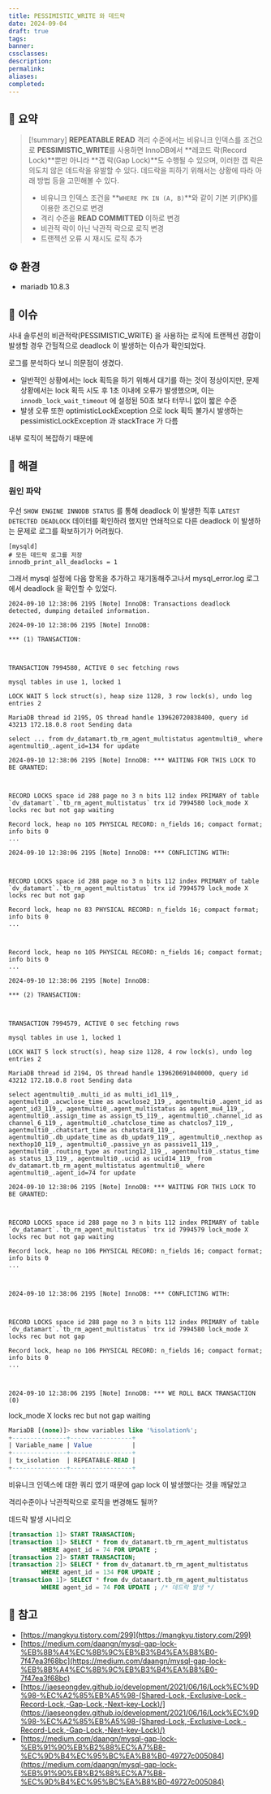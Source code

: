 ```yaml
---
title: PESSIMISTIC_WRITE 와 데드락
date: 2024-09-04
draft: true
tags:
banner:
cssclasses:
description:
permalink:
aliases:
completed:
---
```

## 📝 요약
> [!summary]
> **REPEATABLE READ** 격리 수준에서는 비유니크 인덱스를 조건으로 **PESSIMISTIC_WRITE**를 사용하면 InnoDB에서 **레코드 락(Record Lock)**뿐만 아니라 **갭 락(Gap Lock)**도 수행될 수 있으며, 이러한 갭 락은 의도치 않은 데드락을 유발할 수 있다.
> 데드락을 피하기 위해서는 상황에 따라 아래 방법 등을 고민해볼 수 있다.
> - 비유니크 인덱스 조건을 **`WHERE PK IN (A, B)`**와 같이 기본 키(PK)를 이용한 조건으로 변경
> - 격리 수준을 **READ COMMITTED** 이하로 변경
> - 비관적 락이 아닌 낙관적 락으로 로직 변경 
> - 트랜젝션 오류 시 재시도 로직 추가

## ⚙️ 환경
- mariadb 10.8.3

## 💬 이슈
사내 솔루션의 비관적락(PESSIMISTIC_WRITE) 을 사용하는 로직에 트랜젝션 경합이 발생할 경우 간헐적으로 deadlock 이 발생하는 이슈가 확인되었다.  

로그를 분석하다 보니 의문점이 생겼다.  
- 일반적인 상황에서는 lock 획득을 하기 위해서 대기를 하는 것이 정상이지만, 문제 상황에서는 lock 획득 시도 후 1초 이내에 오류가 발생했으며, 이는 `innodb_lock_wait_timeout` 에 설정된 50초 보다 터무니 없이 짧은 수준
- 발생 오류 또한 optimisticLockException 으로 lock 획득 불가시 발생하는 pessimisticLockException 과 stackTrace 가 다름

내부 로직이 복잡하기 때문에 


## 🧗 해결
### 원인 파악
우선 `SHOW ENGINE INNODB STATUS` 를 통해 deadlock 이 발생한 직후 `LATEST DETECTED DEADLOCK` 데이터를 확인하려 했지만 연쇄적으로 다른 deadlock 이 발생하는 문제로 로그를 확보하기가 어려웠다.  
```config
[mysqld]
# 모든 데드락 로그를 저장
innodb_print_all_deadlocks = 1
```

그래서 mysql 설정에 다음 항목을 추가하고 재기동해주고나서 mysql_error.log 로그에서 deadlock 을 확인할 수 있었다.

```
2024-09-10 12:38:06 2195 [Note] InnoDB: Transactions deadlock detected, dumping detailed information.

2024-09-10 12:38:06 2195 [Note] InnoDB:

*** (1) TRANSACTION:

  

TRANSACTION 7994580, ACTIVE 0 sec fetching rows

mysql tables in use 1, locked 1

LOCK WAIT 5 lock struct(s), heap size 1128, 3 row lock(s), undo log entries 2

MariaDB thread id 2195, OS thread handle 139620720838400, query id 43213 172.18.0.8 root Sending data

select ... from dv_datamart.tb_rm_agent_multistatus agentmulti0_ where agentmulti0_.agent_id=134 for update

2024-09-10 12:38:06 2195 [Note] InnoDB: *** WAITING FOR THIS LOCK TO BE GRANTED:

  

RECORD LOCKS space id 288 page no 3 n bits 112 index PRIMARY of table `dv_datamart`.`tb_rm_agent_multistatus` trx id 7994580 lock_mode X locks rec but not gap waiting

Record lock, heap no 105 PHYSICAL RECORD: n_fields 16; compact format; info bits 0
...

2024-09-10 12:38:06 2195 [Note] InnoDB: *** CONFLICTING WITH:

  

RECORD LOCKS space id 288 page no 3 n bits 112 index PRIMARY of table `dv_datamart`.`tb_rm_agent_multistatus` trx id 7994579 lock_mode X locks rec but not gap

Record lock, heap no 83 PHYSICAL RECORD: n_fields 16; compact format; info bits 0
...

  

Record lock, heap no 105 PHYSICAL RECORD: n_fields 16; compact format; info bits 0
...

2024-09-10 12:38:06 2195 [Note] InnoDB:

*** (2) TRANSACTION:

  

TRANSACTION 7994579, ACTIVE 0 sec fetching rows

mysql tables in use 1, locked 1

LOCK WAIT 5 lock struct(s), heap size 1128, 4 row lock(s), undo log entries 2

MariaDB thread id 2194, OS thread handle 139620691040000, query id 43212 172.18.0.8 root Sending data

select agentmulti0_.multi_id as multi_id1_119_, agentmulti0_.acwclose_time as acwclose2_119_, agentmulti0_.agent_id as agent_id3_119_, agentmulti0_.agent_multistatus as agent_mu4_119_, agentmulti0_.assign_time as assign_t5_119_, agentmulti0_.channel_id as channel_6_119_, agentmulti0_.chatclose_time as chatclos7_119_, agentmulti0_.chatstart_time as chatstar8_119_, agentmulti0_.db_update_time as db_updat9_119_, agentmulti0_.nexthop as nexthop10_119_, agentmulti0_.passive_yn as passive11_119_, agentmulti0_.routing_type as routing12_119_, agentmulti0_.status_time as status_13_119_, agentmulti0_.ucid as ucid14_119_ from dv_datamart.tb_rm_agent_multistatus agentmulti0_ where agentmulti0_.agent_id=74 for update

2024-09-10 12:38:06 2195 [Note] InnoDB: *** WAITING FOR THIS LOCK TO BE GRANTED:

  

RECORD LOCKS space id 288 page no 3 n bits 112 index PRIMARY of table `dv_datamart`.`tb_rm_agent_multistatus` trx id 7994579 lock_mode X locks rec but not gap waiting

Record lock, heap no 106 PHYSICAL RECORD: n_fields 16; compact format; info bits 0
...

  

2024-09-10 12:38:06 2195 [Note] InnoDB: *** CONFLICTING WITH:

  

RECORD LOCKS space id 288 page no 3 n bits 112 index PRIMARY of table `dv_datamart`.`tb_rm_agent_multistatus` trx id 7994580 lock_mode X locks rec but not gap

Record lock, heap no 106 PHYSICAL RECORD: n_fields 16; compact format; info bits 0
...

  

2024-09-10 12:38:06 2195 [Note] InnoDB: *** WE ROLL BACK TRANSACTION (0)

```

lock_mode X locks rec but not gap waiting

```sql
MariaDB [(none)]> show variables like '%isolation%';
+---------------+-----------------+
| Variable_name | Value           |
+---------------+-----------------+
| tx_isolation  | REPEATABLE-READ |
+---------------+-----------------+
```

비유니크 인덱스에 대한 쿼리 였기 때문에 gap lock 이 발생했다는 것을 깨달았고

격리수준이나 낙관적락으로 로직을 변경해도 될까?


데드락 발생 시나리오
```sql
[transaction 1]> START TRANSACTION;
[transaction 1]> SELECT * from dv_datamart.tb_rm_agent_multistatus  
         WHERE agent_id = 74 FOR UPDATE ;
[transaction 2]> START TRANSACTION;
[transaction 2]> SELECT * from dv_datamart.tb_rm_agent_multistatus  
         WHERE agent_id = 134 FOR UPDATE ;
[transaction 1]> SELECT * from dv_datamart.tb_rm_agent_multistatus  
         WHERE agent_id = 74 FOR UPDATE ; /* 데드락 발생 */
```
## 🚀 참고
- [https://mangkyu.tistory.com/299](https://mangkyu.tistory.com/299)
- [https://medium.com/daangn/mysql-gap-lock-%EB%8B%A4%EC%8B%9C%EB%B3%B4%EA%B8%B0-7f47ea3f68bc](https://medium.com/daangn/mysql-gap-lock-%EB%8B%A4%EC%8B%9C%EB%B3%B4%EA%B8%B0-7f47ea3f68bc)
- [https://jaeseongdev.github.io/development/2021/06/16/Lock%EC%9D%98-%EC%A2%85%EB%A5%98-(Shared-Lock,-Exclusive-Lock,-Record-Lock,-Gap-Lock,-Next-key-Lock)/](https://jaeseongdev.github.io/development/2021/06/16/Lock%EC%9D%98-%EC%A2%85%EB%A5%98-(Shared-Lock,-Exclusive-Lock,-Record-Lock,-Gap-Lock,-Next-key-Lock)/)
- [https://medium.com/daangn/mysql-gap-lock-%EB%91%90%EB%B2%88%EC%A7%B8-%EC%9D%B4%EC%95%BC%EA%B8%B0-49727c005084](https://medium.com/daangn/mysql-gap-lock-%EB%91%90%EB%B2%88%EC%A7%B8-%EC%9D%B4%EC%95%BC%EA%B8%B0-49727c005084)